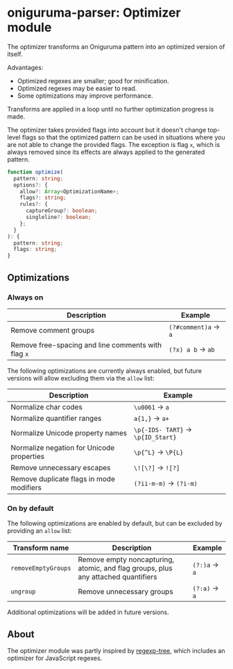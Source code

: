 # oniguruma-parser: Optimizer module

The optimizer transforms an Oniguruma pattern into an optimized version of itself.

Advantages:

- Optimized regexes are smaller; good for minification.
- Optimized regexes may be easier to read.
- Some optimizations may improve performance.

Transforms are applied in a loop until no further optimization progress is made.

The optimizer takes provided flags into account but it doesn't change top-level flags so that the optimized pattern can be used in situations where you are not able to change the provided flags. The exception is flag `x`, which is always removed since its effects are always applied to the generated pattern.

```ts
function optimize(
  pattern: string;
  options?: {
    allow?: Array<OptimizationName>;
    flags?: string;
    rules?: {
      captureGroup?: boolean;
      singleline?: boolean;
    };
  }
): {
  pattern: string;
  flags: string;
}
```

## Optimizations

### Always on

| Description | Example |
|-|-|
| Remove comment groups | `(?#comment)a` → `a` |
| Remove free-spacing and line comments with flag `x` | `(?x) a b` → `ab` |

The following optimizations are currently always enabled, but future versions will allow excluding them via the `allow` list:

| Description | Example |
|-|-|
| Normalize char codes | `\u0061` → `a` |
| Normalize quantifier ranges | `a{1,}` → `a+` |
| Normalize Unicode property names | `\p{-IDS- TART}` → `\p{ID_Start}` |
| Normalize negation for Unicode properties | `\p{^L}` → `\P{L}` |
| Remove unnecessary escapes | `\![\?]` → `![?]` |
| Remove duplicate flags in mode modifiers | `(?ii-m-m)` → `(?i-m)` |

### On by default

The following optimizations are enabled by default, but can be excluded by providing an `allow` list:

|  Transform name | Description | Example |
|-|-|-|
| `removeEmptyGroups` | Remove empty noncapturing, atomic, and flag groups, plus any attached quantifiers | `(?:)a` → `a` |
| `ungroup` | Remove unnecessary groups | `(?:a)` → `a` |

Additional optimizations will be added in future versions.

## About

The optimizer module was partly inspired by [regexp-tree](https://github.com/DmitrySoshnikov/regexp-tree), which includes an optimizer for JavaScript regexes.
